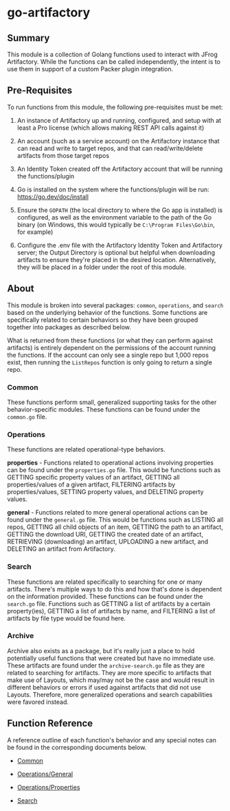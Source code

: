 # go-artifactory

## Summary
This module is a collection of Golang functions used to interact with JFrog Artifactory. While the functions can be called independently, the intent is to use them in support of a custom Packer plugin integration.

## Pre-Requisites
To run functions from this module, the following pre-requisites must be met:

1. An instance of Artifactory up and running, configured, and setup with at least a Pro license (which allows making REST API calls against it)

2. An account (such as a service account) on the Artifactory instance that can read and write to target repos, and that can read/write/delete artifacts from those target repos

3. An Identity Token created off the Artifactory account that will be running the functions/plugin

4. Go is installed on the system where the functions/plugin will be run: https://go.dev/doc/install

5. Ensure the `GOPATH` (the local directory to where the Go app is installed) is configured, as well as the environment variable to the path of the Go binary (on Windows, this would typically be `C:\Program Files\Go\bin`, for example)

6. Configure the .env file with the Artifactory Identity Token and Artifactory server; the Output Directory is optional but helpful when downloading artifacts to ensure they're placed in the desired location. Alternatively, they will be placed in a folder under the root of this module.

## About
This module is broken into several packages: `common`, `operations`, and `search` based on the underlying behavior of the functions. Some functions are specifically related to certain behaviors so they have been grouped together into packages as described below. 

What is returned from these functions (or what they can perform against artifacts) is entirely dependent on the permissions of the account running the functions. If the account can only see a single repo but 1,000 repos exist, then running the `ListRepos` function is only going to return a single repo.

### Common
These functions perform small, generalized supporting tasks for the other behavior-specific modules. These functions can be found under the `common.go` file.

### Operations
These functions are related operational-type behaviors. 

**properties** - Functions related to operational actions involving properties can be found under the `properties.go` file. This would be functions such as GETTING specific property values of an artifact, GETTING all properties/values of a given artifact, FILTERING artifacts by properties/values, SETTING property values, and DELETING property values.

**general** - Functions related to more general operational actions can be found under the `general.go` file. This would be functions such as LISTING all repos, GETTING all child objects of an item, GETTING the path to an artifact, GETTING the download URI, GETTING the created date of an artifact, RETRIEVING (downloading) an artifact, UPLOADING a new artifact, and DELETING an artifact from Artifactory. 

### Search
These functions are related specifically to searching for one or many artifacts. There's multiple ways to do this and how that's done is dependent on the information provided. These functions can be found under the `search.go` file. Functions such as GETTING a list of artifacts by a certain property(ies), GETTING a list of artifacts by name, and FILTERING a list of artifacts by file type would be found here.

### Archive
Archive also exists as a package, but it's really just a place to hold potentially useful functions that were created but have no immediate use. These artifacts are found under the `archive-search.go` file as they are related to searching for artifacts. They are more specific to artifacts that make use of Layouts, which may/may not be the case and would result in different behaviors or errors if used against artifacts that did not use Layouts. Therefore, more generalized operations and search capabilities were favored instead.

## Function Reference
A reference outline of each function's behavior and any special notes can be found in the corresponding documents below.

- [Common](https://github.com/raynaluzier/go-artifactory/blob/main/docs/common.md)

- [Operations/General](https://github.com/raynaluzier/go-artifactory/blob/main/docs/ops-general.md)

- [Operations/Properties](https://github.com/raynaluzier/go-artifactory/blob/main/docs/ops-properties.md)

- [Search](https://github.com/raynaluzier/go-artifactory/blob/main/docs/search.md)

